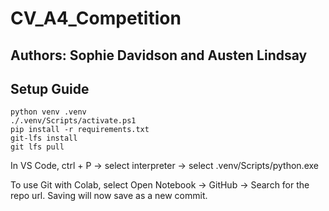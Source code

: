# CV_A4_Competition
## Authors: Sophie Davidson and Austen Lindsay

## Setup Guide
    python venv .venv
    ./.venv/Scripts/activate.ps1
    pip install -r requirements.txt
    git-lfs install
    git lfs pull

In VS Code, ctrl + P -> select interpreter -> select .venv/Scripts/python.exe

To use Git with Colab, select Open Notebook -> GitHub -> Search for the repo url. Saving will now save as a new commit. 
